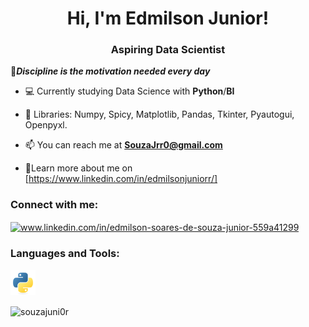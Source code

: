 <h1 align="center">Hi, I'm Edmilson Junior!</h1>
<h3 align="center">Aspiring Data Scientist</h3>

🤖***Discipline is the motivation needed every day***

- 💻 Currently studying Data Science with **Python**/**BI**

- 🧮  Libraries: Numpy, Spicy, Matplotlib, Pandas, Tkinter, Pyautogui, Openpyxl.

- 📫 You can reach me at **SouzaJrr0@gmail.com**

- 📄Learn more about me on [https://www.linkedin.com/in/edmilsonjuniorr/]

<h3 align="left">Connect with me:</h3>
<p align="left">
<a href="https://linkedin.com/in/www.linkedin.com/in/edmilson-soares-de-souza-junior-559a41299" target="blank"><img align="center" src="https://raw.githubusercontent.com/rahuldkjain/github-profile-readme-generator/master/src/images/icons/Social/linked-in-alt.svg" alt="www.linkedin.com/in/edmilson-soares-de-souza-junior-559a41299" height="30" width="40" /></a>
</p>

<h3 align="left">Languages and Tools:</h3>
<a <a href="https://www.python.org" target="_blank" rel="noreferrer"> <img src="https://raw.githubusercontent.com/devicons/devicon/master/icons/python/python-original.svg" alt="python" width="40" height="40"/> </a> </p>

<p><img align="center" src="https://github-readme-stats.vercel.app/api/top-langs?username=souzajuni0r&show_icons=true&locale=en&layout=compact" alt="souzajuni0r" /></p>


<!---
SouzaJuni0r/SouzaJuni0r is a ✨ special ✨ repository because its `README.md` (this file) appears on your GitHub profile.
You can click the Preview link to take a look at your changes.
--->
